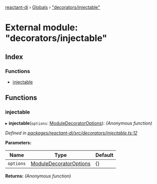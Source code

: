 [reactant-di](../README.md) › [Globals](../globals.md) › ["decorators/injectable"](_decorators_injectable_.md)

# External module: "decorators/injectable"

## Index

### Functions

* [injectable](_decorators_injectable_.md#injectable)

## Functions

###  injectable

▸ **injectable**(`options`: [ModuleDecoratorOptions](../interfaces/_interfaces_.moduledecoratoroptions.md)): *(Anonymous function)*

*Defined in [packages/reactant-di/src/decorators/injectable.ts:12](https://github.com/unadlib/reactant/blob/26375f9/packages/reactant-di/src/decorators/injectable.ts#L12)*

**Parameters:**

Name | Type | Default |
------ | ------ | ------ |
`options` | [ModuleDecoratorOptions](../interfaces/_interfaces_.moduledecoratoroptions.md) | {} |

**Returns:** *(Anonymous function)*
